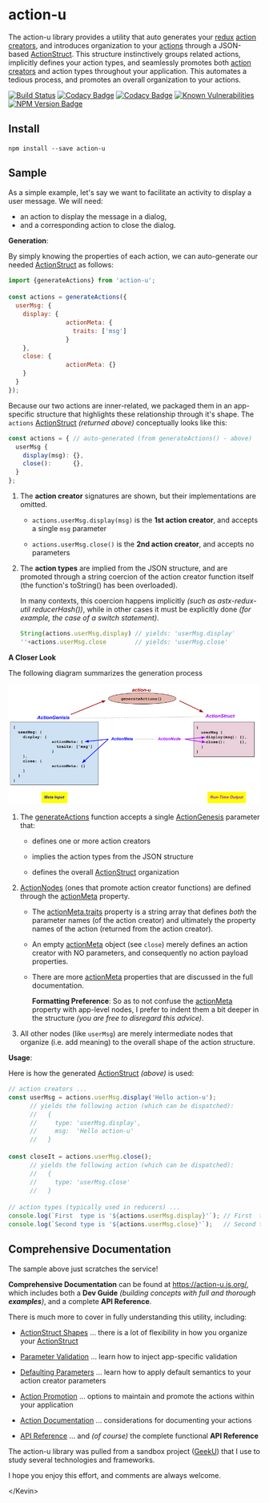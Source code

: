 # action-u

The action-u library provides a utility that auto generates your
[redux] [action creators], and introduces organization to your
[actions] through a JSON-based [ActionStruct].  This structure
instinctively groups related actions, implicitly defines your action
types, and seamlessly promotes both [action creators] and action types
throughout your application.  This automates a tedious process, and
promotes an overall organization to your actions.

<!--- Badges for CI Builds ---> 
[![Build Status](https://travis-ci.org/KevinAst/action-u.svg?branch=master)](https://travis-ci.org/KevinAst/action-u)
[![Codacy Badge](https://api.codacy.com/project/badge/Grade/ab82e305bb24440281337ca3a1a732c0)](https://www.codacy.com/app/KevinAst/action-u?utm_source=github.com&amp;utm_medium=referral&amp;utm_content=KevinAst/action-u&amp;utm_campaign=Badge_Grade)
[![Codacy Badge](https://api.codacy.com/project/badge/Coverage/ab82e305bb24440281337ca3a1a732c0)](https://www.codacy.com/app/KevinAst/action-u?utm_source=github.com&amp;utm_medium=referral&amp;utm_content=KevinAst/action-u&amp;utm_campaign=Badge_Coverage)
[![Known Vulnerabilities](https://snyk.io/test/github/kevinast/action-u/badge.svg)](https://snyk.io/test/github/kevinast/action-u)
[![NPM Version Badge](https://img.shields.io/npm/v/action-u.svg)](https://www.npmjs.com/package/action-u)


## Install

```shell
npm install --save action-u
```


## Sample

As a simple example, let's say we want to facilitate an activity to
display a user message.  We will need:
- an action to display the message in a dialog, 
- and a corresponding action to close the dialog.


**Generation**:

By simply knowing the properties of each action, we can auto-generate
our needed [ActionStruct] as follows:

```js
import {generateActions} from 'action-u';

const actions = generateActions({
  userMsg: {
    display: {
                actionMeta: {
                  traits: ['msg']
                }
    },
    close: {
                actionMeta: {}
    }
  }
});
```

Because our two actions are inner-related, we packaged them in an
app-specific structure that highlights these relationship through it's
shape.  The `actions` [ActionStruct] *(returned above)* conceptually
looks like this:

```js
const actions = { // auto-generated (from generateActions() - above)
  userMsg {
    display(msg): {},
    close():      {},
  }
};
```

1. The **action creator** signatures are shown, but their
   implementations are omitted.

   - `actions.userMsg.display(msg)` is the **1st action creator**, and
     accepts a single `msg` parameter

   - `actions.userMsg.close()` is the **2nd action creator**, and
      accepts no parameters

1. The **action types** are implied from the JSON structure, and are
   promoted through a string coercion of the action creator function
   itself (the function's toString() has been overloaded).

   In many contexts, this coercion happens implicitly *(such as
   astx-redux-util reducerHash())*, while in other cases it must be
   explicitly done *(for example, the case of a switch statement)*.

   ```js
   String(actions.userMsg.display) // yields: 'userMsg.display'
   ''+actions.userMsg.close        // yields: 'userMsg.close'
   ```

**A Closer Look**

The following diagram summarizes the generation process

![userMsg](docs/img/userMsg.png)

1. The [generateActions] function accepts a single
   [ActionGenesis] parameter that:

   - defines one or more action creators

   - implies the action types from the JSON structure

   - defines the overall [ActionStruct] organization 

1. [ActionNodes] (ones that promote action creator functions) are defined
   through the [actionMeta] property.

   - The [actionMeta.traits] property is a string array
     that defines *both* the parameter names (of the action creator)
     and ultimately the property names of the action (returned from
     the action creator).

   - An empty [actionMeta] object (see `close`) merely defines an
     action creator with NO parameters, and consequently no action
     payload properties.

   - There are more [actionMeta] properties that are discussed in the
     full documentation.

     **Formatting Preference**: So as to not confuse the [actionMeta]
     property with app-level nodes, I prefer to indent them a bit deeper in
     the structure *(you are free to disregard this advice)*.

1. All other nodes (like `userMsg`) are merely intermediate nodes that
   organize (i.e. add meaning) to the overall shape of the action
   structure.


**Usage**:

Here is how the generated [ActionStruct] *(above)* is used:

```js
// action creators ...
const userMsg = actions.userMsg.display('Hello action-u');
      // yields the following action (which can be dispatched):
      //   {
      //     type: 'userMsg.display',
      //     msg:  'Hello action-u'
      //   }

const closeIt = actions.userMsg.close();
      // yields the following action (which can be dispatched):
      //   {
      //     type: 'userMsg.close'
      //   }

// action types (typically used in reducers) ...
console.log(`First  type is '${actions.userMsg.display}'`); // First  type is 'userMsg.display'
console.log(`Second type is '${actions.userMsg.close}'`);   // Second type is 'userMsg.close'
```


## Comprehensive Documentation

The sample above just scratches the service!

**Comprehensive Documentation** can be found at https://action-u.js.org/,
which includes both a **Dev Guide** *(building concepts with full and
thorough **examples**)*, and a complete **API Reference**.

There is much more to cover in fully understanding this utility,
including:

- [ActionStruct Shapes] ... there is a lot of flexibility in how you
  organize your [ActionStruct]

- [Parameter Validation] ... learn how to inject app-specific
  validation

- [Defaulting Parameters] ... learn how to apply default semantics to
  your action creator parameters

- [Action Promotion] ... options to maintain and promote the
  actions within your application

- [Action Documentation] ... considerations for documenting your
  actions

- [API Reference] ... and *(of course)* the complete functional **API
  Reference**


The action-u library was pulled from a sandbox project
([GeekU](https://github.com/KevinAst/GeekU)) that I use to study
several technologies and frameworks.

I hope you enjoy this effort, and comments are always welcome.

&lt;/Kevin&gt;



[action-u]:               https://action-u.js.org/
[Getting Started]:        https://action-u.js.org/start.html
[Basics]:                 https://action-u.js.org/basics.html
[A Closer Look]:          https://action-u.js.org/formalTypes.html
[ActionStruct Shapes]:    https://action-u.js.org/shapes.html
[Parameter Validation]:   https://action-u.js.org/validation.html
[Defaulting Parameters]:  https://action-u.js.org/default.html
[Action Promotion]:       https://action-u.js.org/promotion.html
[Action Documentation]:   https://action-u.js.org/actionDoc.html
[Distribution]:           https://action-u.js.org/dist.html
[Why action-u?]:          https://action-u.js.org/why.html
[Revision History]:       https://action-u.js.org/history.html
[MIT License]:            https://action-u.js.org/LICENSE.html
[API Reference]:          https://action-u.js.org/api.html
[generateActions]:        https://action-u.js.org/api.html#generateActions
[ActionNodes]:            https://action-u.js.org/api.html#ActionNodes
[ActionGenesis]:          https://action-u.js.org/api.html#ActionGenesis
[actionMeta]:             https://action-u.js.org/api.html#ActionMeta
[actionMeta.traits]:      https://action-u.js.org/api.html#ActionMeta
[ActionStruct]:           https://action-u.js.org/api.html#ActionStruct
[redux]:                  http://redux.js.org/
[actions]:                http://redux.js.org/docs/basics/Actions.html
[action creators]:        http://redux.js.org/docs/basics/Actions.html#action-creators
